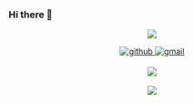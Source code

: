 ### Hi there 👋

<div align="center">

<a href="https://github.com/parkingbox"><img src="https://hits.seeyoufarm.com/api/count/incr/badge.svg?url=https%3A%2F%2Fgithub.com%2Fparkingbox&count_bg=%23000000&title_bg=%23000000&icon=github.svg&icon_color=%23E7E7E7&title=GitHub&edge_flat=false)"/></a> <a href="https://solved.ac/whkakrkr">

<a href="https://github.com/yeeed711" target="_blank">
<img src=https://img.shields.io/badge/github-%2324292e.svg?&style=for-the-badge&logo=github&logoColor=white alt=github style="margin-bottom: 5px;" />
</a>
<a href="mailto:https://qpfgud430@gmail.com/" target="_blank">
<img src=https://img.shields.io/badge/Gmail-EA4335.svg?&style=for-the-badge&logo=Gmail&logoColor=white alt=gmail style="margin-bottom: 5px;" />
</a>

<img src="https://github-readme-stats.vercel.app/api/top-langs/?username=parkingbox&layout=compact"><br><br>
<img src="https://github-readme-stats.vercel.app/api?username=parkingbox&show_icons=true">

  
  
</div>
